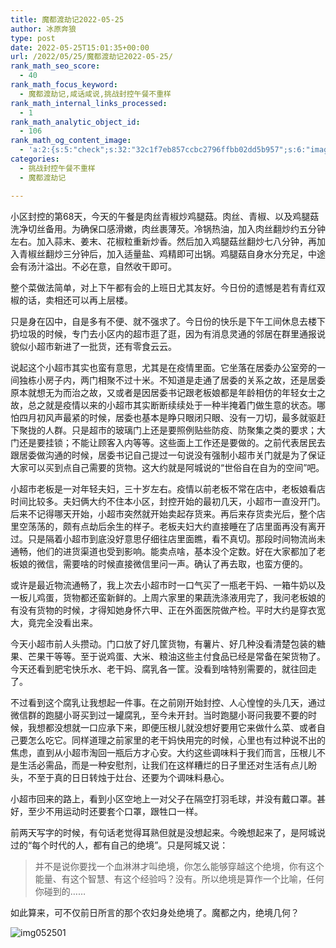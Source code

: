 ```yaml
---
title: 魔都渡劫记2022-05-25
author: 冰原奔狼
type: post
date: 2022-05-25T15:01:35+00:00
url: /2022/05/25/魔都渡劫记2022-05-25/
rank_math_seo_score:
  - 40
rank_math_focus_keyword:
  - 魔都渡劫记,咸话咸说,挑战封控午餐不重样
rank_math_internal_links_processed:
  - 1
rank_math_analytic_object_id:
  - 106
rank_math_og_content_image:
  - 'a:2:{s:5:"check";s:32:"32c1f7eb857ccbc2796ffbb02dd5b957";s:6:"images";a:0:{}}'
categories:
  - 挑战封控午餐不重样
  - 魔都渡劫记

---
```

小区封控的第68天，今天的午餐是肉丝青椒炒鸡腿菇。肉丝、青椒、以及鸡腿菇洗净切丝备用。为确保口感滑嫩，肉丝裹薄芡。冷锅热油，加入肉丝翻炒约五分钟左右。加入蒜末、姜末、花椒粒重新炒香。然后加入鸡腿菇丝翻炒七八分钟，再加入青椒丝翻炒三分钟后，加入适量盐、鸡精即可出锅。鸡腿菇自身水分充足，中途会有汤汁溢出。不必在意，自然收干即可。

整个菜做法简单，对上下午都有会的上班日尤其友好。今日份的遗憾是若有青红双椒的话，卖相还可以再上层楼。

只是身在囚中，自是多有不便、就不强求了。今日份的快乐是下午工间休息去楼下扔垃圾的时候，专门去小区内的超市逛了逛，因为有消息灵通的邻居在群里通报说貌似小超市新进了一批货，还有零食云云。

说起这个小超市其实也蛮有意思，尤其是在疫情里面。它坐落在居委办公室旁的一间独栋小房子内，两门相聚不过十米。不知道是走通了居委的关系之故，还是居委原本就想无为而治之故，又或者是因居委书记跟老板娘都是年龄相仿的年轻女士之故，总之就是疫情以来的小超市其实断断续续处于一种半掩着门做生意的状态。哪怕四月初风声最紧的时候，居委也基本是睁只眼闭只眼、没有一刀切，最多就驱赶下聚拢的人群。只是超市的玻璃门上还是要照例贴些防疫、防聚集之类的要求；大门还是要挂锁；不能让顾客入内等等。这些面上工作还是要做的。之前代表居民去跟居委做沟通的时候，居委书记自己提过一句说没有强制小超市关门就是为了保证大家可以买到点自己需要的货物。这大约就是阿城说的“世俗自在自为的空间”吧。

小超市老板是一对年轻夫妇，三十岁左右。疫情以前老板不常在店中，老板娘看店时间比较多。夫妇俩大约不住本小区，封控开始的最初几天，小超市一直没开门。后来不记得哪天开始，小超市突然就开始卖起存货来。再后来存货卖光后，整个店里空荡荡的，颇有点劫后余生的样子。老板夫妇大约直接睡在了店里面再没有离开过。只是隔着小超市到底没好意思仔细往店里面瞧，看不真切。那段时间物流尚未通畅，他们的进货渠道也受到影响。能卖点啥，基本没个定数。好在大家都加了老板娘的微信，需要啥的时候直接微信里问一声。确认了再去取，也蛮方便的。

或许是最近物流通畅了，我上次去小超市时一口气买了一瓶老干妈、一箱牛奶以及一板儿鸡蛋，货物都还蛮新鲜的。上周六家里的果蔬洗涤液用完了，我问老板娘的有没有货物的时候，才得知她身怀六甲、正在外面医院做产检。平时大约是穿衣宽大，竟完全没看出来。

今天小超市前人头攒动。门口放了好几筐货物，有薯片、好几种没看清楚包装的糖果、芒果干等等。至于说鸡蛋、大米、粮油这些主付食品已经是常备在架货物了。今天还看到肥宅快乐水、老干妈、腐乳各一筐。没看到啥特别需要的，就往回走了。

不过看到这个腐乳让我想起一件事。在之前刚开始封控、人心惶惶的头几天，通过微信群的跑腿小哥买到过一罐腐乳，至今未开封。当时跑腿小哥问我要不要的时候，我想都没想就一口应承下来，即便压根儿就没想好要用它来做什么菜、或者自己要怎么吃它。同样道理之前家里的老干妈快用完的时候，心里也有过种说不出的焦虑，直到从小超市淘回一瓶后方才心安。大约这些调味料于我们而言，压根儿不是生活必需品，而是一种安慰剂，让我们在这样糟烂的日子里还对生活有点儿盼头，不至于真的日日转烛于灶台、还要为个调味料悬心。

小超市回来的路上，看到小区空地上一对父子在隔空打羽毛球，并没有戴口罩。甚好，至少不用运动时还要套个口罩，跟牲口一样。

前两天写字的时候，有句话老觉得耳熟但就是没想起来。今晚想起来了，是阿城说过的“每个时代的人，都有自己的绝境”。只是阿城又说：

> 并不是说你要找一个血淋淋才叫绝境，你怎么能够穿越这个绝境，你有这个能量、有这个智慧、有这个经验吗？没有。所以绝境是算作一个比喻，任何你碰到的……

如此算来，可不仅前日所言的那个农妇身处绝境了。魔都之内，绝境几何？

<img decoding="async" src="https://i0.wp.com/s2.loli.net/2022/05/25/WMtKEmFinNYrowH.jpg?w=640&#038;ssl=1" alt="img052501" data-recalc-dims="1" />